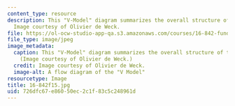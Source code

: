 ```yaml
---
content_type: resource
description: This "V-Model" diagram summarizes the overall structure of this course.
  Image courtesy of Olivier de Weck.
file: https://ol-ocw-studio-app-qa.s3.amazonaws.com/courses/16-842-fundamentals-of-systems-engineering-fall-2015/726dfc67e86050ec2c1f83c5c248961d_16-842f15.gif
file_type: image/jpeg
image_metadata:
  caption: This "V-Model" diagram summarizes the overall structure of this course.
    (Image courtesy of Olivier de Weck.)
  credit: Image courtesy of Olivier de Weck.
  image-alt: A flow diagram of the "V Model"
resourcetype: Image
title: 16-842f15.jpg
uid: 726dfc67-e860-50ec-2c1f-83c5c248961d
---
```

